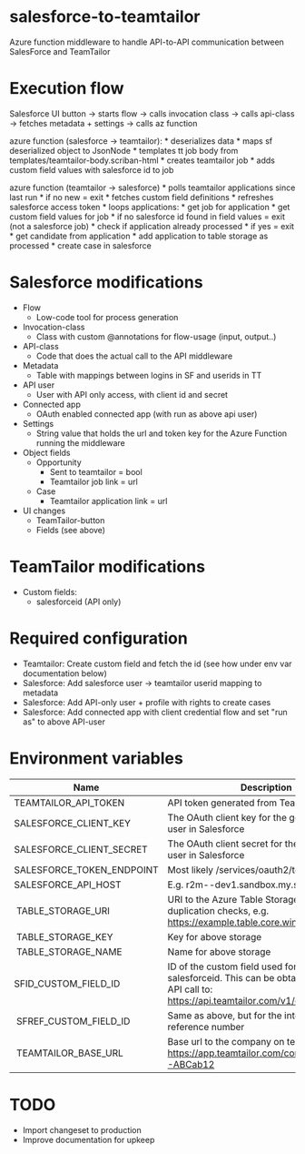 # salesforce-to-teamtailor

Azure function middleware to handle API-to-API communication between SalesForce and TeamTailor

# Execution flow

Salesforce UI button -> 
    starts flow -> 
    calls invocation class -> 
    calls api-class -> 
    fetches metadata + settings ->
    calls az function

azure function (salesforce -> teamtailor):
    * deserializes data
    * maps sf deserialized object to JsonNode
        * templates tt job body from templates/teamtailor-body.scriban-html
    * creates teamtailor job
    * adds custom field values with salesforce id to job

azure function (teamtailor -> salesforce)
    * polls teamtailor applications since last run
    * if no new = exit
    * fetches custom field definitions
    * refreshes salesforce access token
    * loops applications:
        * get job for application
        * get custom field values for job
        * if no salesforce id found in field values = exit (not a salesforce job)
        * check if application already processed
        * if yes = exit
        * get candidate from application
        * add application to table storage as processed
        * create case in salesforce

# Salesforce modifications

* Flow
    * Low-code tool for process generation
* Invocation-class
    * Class with custom @annotations for flow-usage (input, output..)
* API-class
    * Code that does the actual call to the API middleware
* Metadata
    * Table with mappings between logins in SF and userids in TT
* API user
    * User with API only access, with client id and secret
* Connected app
    * OAuth enabled connected app (with run as above api user)
* Settings
    * String value that holds the url and token key for the Azure Function running the middleware
* Object fields
    * Opportunity
        * Sent to teamtailor = bool
        * Teamtailor job link = url
    * Case
        * Teamtailor application link = url
* UI changes
    * TeamTailor-button
    * Fields (see above)

# TeamTailor modifications

* Custom fields:
    * salesforceid (API only)

# Required configuration

* Teamtailor: Create custom field and fetch the id (see how under env var documentation below)
* Salesforce: Add salesforce user -> teamtailor userid mapping to metadata
* Salesforce: Add API-only user + profile with rights to create cases
* Salesforce: Add connected app with client credential flow and set "run as" to above API-user

# Environment variables

| Name | Description |
| --- | --- |
| TEAMTAILOR_API_TOKEN | API token generated from TeamTailor |
| SALESFORCE_CLIENT_KEY | The OAuth client key for the generated API user in Salesforce |
| SALESFORCE_CLIENT_SECRET | The OAuth client secret for the generated API user in Salesforce |
| SALESFORCE_TOKEN_ENDPOINT | Most likely /services/oauth2/token |
| SALESFORCE_API_HOST | E.g. r2m--dev1.sandbox.my.salesforce.com |
| TABLE_STORAGE_URI | URI to the Azure Table Storage used for duplication checks, e.g. https://example.table.core.windows.net/ |
| TABLE_STORAGE_KEY | Key for above storage |
| TABLE_STORAGE_NAME | Name for above storage |
| SFID_CUSTOM_FIELD_ID | ID of the custom field used for the salesforceid. This can be obtained through an API call to: https://api.teamtailor.com/v1/custom-fields | 
| SFREF_CUSTOM_FIELD_ID | Same as above, but for the internal salesforce reference number |
| TEAMTAILOR_BASE_URL | Base url to the company on teamtailor, e.g. https://app.teamtailor.com/companies/ABCD-ABCab12 |

# TODO

* Import changeset to production
* Improve documentation for upkeep